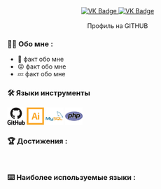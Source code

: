 <div id="badges" align="center">
<a href= "https://vk.com/id560474747">
<img src= "https://img.shields.io/badge/VK-blue?style=for-the-badge&logo=VK&logoColor=white" alt="VK Badge"/>
</a>
<a href= "(https://mail.google.com/mail/u/1/#inbox)">
<img src= "https://img.shields.io/badge/EMAIL-red?style=for-the-badge&logo=Gmail&logoColor=white" alt="VK Badge"/>
</a>
</div>

<div id="viewprof" align="center">
<img src="https://komarev.com/ghpvc/?username=sane4chka&style=flat-square&color=blue" alt=""/>
</div>

<div id="heythere" align="center">
<hi>Профиль на GITHUB</hi>
</div>

### :man_technologist: Обо мне :
- :rofl: факт обо мне
- :rage: факт обо мне
- :zzz: факт обо мне
### :hammer_and_wrench: Языки инструменты

<div>
  <img src="https://raw.githubusercontent.com/devicons/devicon/ca28c779441053191ff11710fe24a9e6c23690d6/icons/github/github-original-wordmark.svg" width="40" height="40"/>
  <img src="https://raw.githubusercontent.com/devicons/devicon/ca28c779441053191ff11710fe24a9e6c23690d6/icons/illustrator/illustrator-line.svg" width="40" height="40"/>
  <img src= "https://raw.githubusercontent.com/devicons/devicon/ca28c779441053191ff11710fe24a9e6c23690d6/icons/mysql/mysql-original-wordmark.svg" width="40" height="40"/>
  <img src= "https://raw.githubusercontent.com/devicons/devicon/ca28c779441053191ff11710fe24a9e6c23690d6/icons/php/php-original.svg" width="40" height="40"/>
</div>

### :trophy: Достижения :
<div>
  <img src="https://github-profile-trophy.vercel.app/?username=sane4chka" alt=""/>
</div>

### :keyboard: Наиболее используемые языки :
<div>
  <img src="https://github-readme-stats.vercel.app/api/top-langs/?username=sane4chka" alt=""/>
</div>
